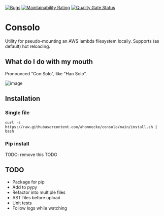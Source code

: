 [![Bugs](https://sonarcloud.io/api/project_badges/measure?project=ahonnecke_consolo&metric=bugs)](https://sonarcloud.io/summary/new_code?id=ahonnecke_consolo)
[![Maintainability Rating](https://sonarcloud.io/api/project_badges/measure?project=ahonnecke_consolo&metric=sqale_rating)](https://sonarcloud.io/summary/new_code?id=ahonnecke_consolo)
[![Quality Gate
Status](https://sonarcloud.io/api/project_badges/measure?project=ahonnecke_consolo&metric=alert_status)](https://sonarcloud.io/summary/new_code?id=ahonnecke_consolo)

# Consolo

Utility for pseudo-mounting an AWS lambda filesystem locally.
Supports (as default) hot reloading.

## What do I do with my mouth
Pronounced "Con Solo", like "Han Solo".

![image](https://user-images.githubusercontent.com/419355/220446135-92ac6915-da21-4a29-8fd1-13bfe723433a.png)

## Installation

### Single file

`curl -s https://raw.githubusercontent.com/ahonnecke/consolo/main/install.sh | bash`

### Pip install

TODO: remove this TODO

## TODO

- Package for pip
- Add to pypy
- Refactor into multiple files
- AST files before upload
- Unit tests
- Follow logs while watching


